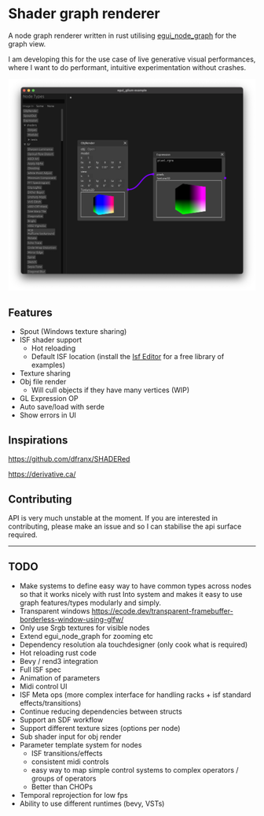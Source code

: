 # Shader graph renderer

A node graph renderer written in rust utilising [egui_node_graph](https://github.com/setzer22/egui_node_graph) for the graph view.

I am developing this for the use case of live generative visual performances, where I want to do performant, intuitive experimentation without crashes.

![screenshot](media/screenshot.png)

## Features
- Spout (Windows texture sharing)
- ISF shader support
    - Hot reloading
    - Default ISF location (install the [Isf Editor](https://isf.vidvox.net/desktop-editor/) for a free library of examples)
- Texture sharing
- Obj file render
    - Will cull objects if they have many vertices (WIP)
- GL Expression OP
- Auto save/load with serde
- Show errors in UI

## Inspirations
https://github.com/dfranx/SHADERed

https://derivative.ca/


## Contributing

API is very much unstable at the moment. If you are interested in contributing, please make an issue and so I can stabilise the api surface required.

---

## TODO
- Make systems to define easy way to have common types across nodes so that it works nicely with rust Into<T> system and makes it easy to use graph features/types modularly and simply.
- Transparent windows https://ecode.dev/transparent-framebuffer-borderless-window-using-glfw/
- Only use Srgb textures for visible nodes
- Extend egui_node_graph for zooming etc
- Dependency resolution ala touchdesigner (only cook what is required)
- Hot reloading rust code
- Bevy / rend3 integration
- Full ISF spec
- Animation of parameters
- Midi control UI
- ISF Meta ops (more complex interface for handling racks + isf standard effects/transitions)
- Continue reducing dependencies between structs
- Support an SDF workflow
- Support different texture sizes (options per node)
- Sub shader input for obj render
- Parameter template system for nodes
    - ISF transitions/effects
    - consistent midi controls
    - easy way to map simple control systems to complex operators / groups of operators
    - Better than CHOPs
- Temporal reprojection for low fps
- Ability to use different runtimes (bevy, VSTs)